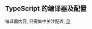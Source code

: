 ## TypeScript 的编译器及配置

编译器内容, 只需集中关注配置, [见](https://www.typescriptlang.org/docs/handbook/modules/guides/choosing-compiler-options.html)

